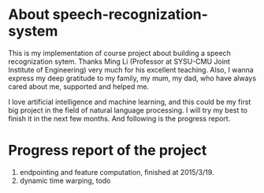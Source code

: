 # About speech-recognization-system
This is my implementation of course project about building a speech recognization sytem. Thanks Ming Li (Professor at SYSU-CMU Joint Institute of Engineering) very much for his excellent teaching. Also, I wanna express my deep gratitude to my family, my mum, my dad, who have always cared about me, supported and helped me.

I love artificial intelligence and machine learning, and this could be my first big project in the field of natural language processing. I will try my best to finish it in the next few months. And following is the progress report.

# Progress report of the project
1. endpointing and feature computation, finished at 2015/3/19.
2. dynamic time warping, todo
